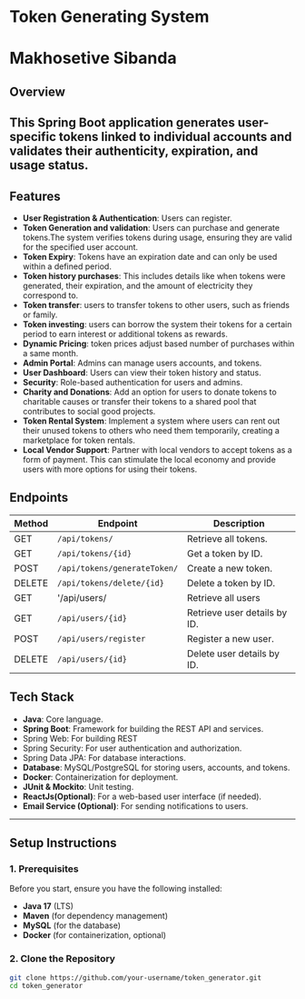# Token Generating System
# Makhosetive Sibanda

## Overview
This Spring Boot application generates user-specific tokens linked to individual accounts and validates their authenticity, expiration, and usage status.
---
## Features
- **User Registration & Authentication**: Users can register.
- **Token Generation and validation**: Users can purchase and generate tokens.The system verifies tokens during usage, ensuring they are valid for the specified user account.
- **Token Expiry**: Tokens have an expiration date and can only be used within a defined period.
- **Token history purchases**: This includes details like when tokens were generated, their expiration, and the amount of electricity they correspond to.
- **Token transfer**:  users to transfer tokens to other users, such as friends or family.
- **Token investing**:  users can borrow the system their tokens for a certain period to earn interest or additional tokens as rewards.
- **Dynamic Pricing**:  token prices adjust based number of purchases within a same month.
- **Admin Portal**: Admins can manage users accounts, and tokens.
- **User Dashboard**: Users can view their token history and status.
- **Security**: Role-based authentication for users and admins.
- **Charity and Donations**: Add an option for users to donate tokens to charitable causes or transfer their tokens to a shared pool that contributes to social good projects.
- **Token Rental System**: Implement a system where users can rent out their unused tokens to others who need them temporarily, creating a marketplace for token rentals.
- **Local Vendor Support**: Partner with local vendors to accept tokens as a form of payment. This can stimulate the local economy and provide users with more options for using 
    their tokens.

## Endpoints

| Method    | Endpoint                          | Description                           |
|-----------|-----------------------------------|---------------------------------------|
| GET       | `/api/tokens/`                    | Retrieve all tokens.                  |
| GET       | `/api/tokens/{id}`                | Get a token by ID.                    |
| POST      | `/api/tokens/generateToken/`      | Create a new token.                   |
| DELETE    | `/api/tokens/delete/{id}`         | Delete a token by ID.                 |
| GET       | '/api/users/                      | Retrieve all users                    |
| GET       | `/api/users/{id}`                 | Retrieve user details by ID.          |
| POST      | `/api/users/register`             | Register a new user.                  |
| DELETE    | `/api/users/{id}`                 | Delete user details by ID.            |

## Tech Stack
- **Java**: Core language.
- **Spring Boot**: Framework for building the REST API and services.
 - Spring Web: For building REST
 - Spring Security: For user authentication and authorization.
 - Spring Data JPA: For database interactions.
- **Database**: MySQL/PostgreSQL for storing users, accounts, and tokens.
- **Docker**: Containerization for deployment.
- **JUnit & Mockito**: Unit testing.
- **ReactJs(Optional)**: For a web-based user interface (if needed).
- **Email Service (Optional)**: For sending notifications to users.
---
## Setup Instructions
### 1. Prerequisites
Before you start, ensure you have the following installed:
- **Java 17** (LTS)
- **Maven** (for dependency management)
- **MySQL** (for the database)
- **Docker** (for containerization, optional)
### 2. Clone the Repository
```bash
git clone https://github.com/your-username/token_generator.git
cd token_generator
